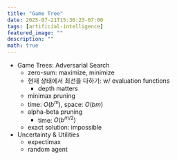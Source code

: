 ```yaml
---
title: "Game Tree"
date: 2025-07-21T15:36:23-07:00
tags: [artificial-intelligence]
featured_image: ""
description: ""
math: true
---
```


- Game Trees: Adversarial Search
  - zero-sum: maximize, minimize
  - 현재 상태에서 최선을 다하기: w/ evaluation functions
    - depth matters
  - minimax pruning
  - time: $O(b^m)$, space: $O(bm)$
  - alpha-beta pruning
    - time: $O(b^{m/2})$
  - exact solution: impossible
- Uncertainty & Utilities
  - expectimax
  - random agent
